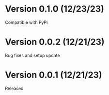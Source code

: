# Version 0.1.0 (12/23/23)
Compatible with PyPi
# Version 0.0.2 (12/21/23)
Bug fixes and setup update
# Version 0.0.1 (12/21/23)
Released
